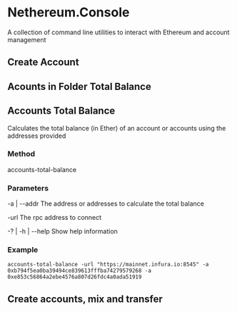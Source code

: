 # Nethereum.Console

A collection of command line utilities to interact with Ethereum and account management

## Create Account

## Acounts in Folder Total Balance

## Accounts Total Balance
Calculates the total balance (in Ether) of an account or accounts using the addresses provided
### Method
accounts-total-balance

### Parameters

  -a | --addr       The address or addresses to calculate the total balance

  -url              The rpc address to connect

  -? | -h | --help  Show help information

### Example
```
accounts-total-balance -url "https://mainnet.infura.io:8545" -a 0xb794f5ea0ba39494ce839613fffba74279579268 -a 0xe853c56864a2ebe4576a807d26fdc4a0ada51919
```

## Create accounts, mix and transfer